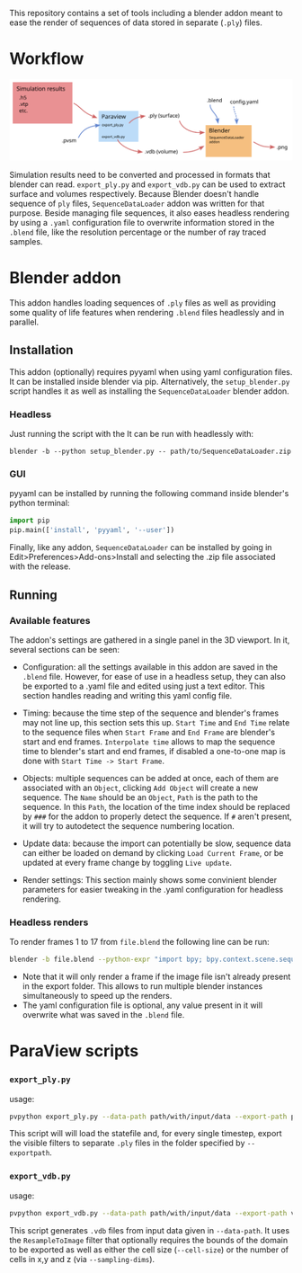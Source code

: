 
This repository contains a set of tools including a blender addon meant to ease the render of sequences of data stored in separate (`.ply`) files.



# Workflow

![Workflow](workflow.svg)


Simulation results need to be converted and processed in formats that blender can read. `export_ply.py` and `export_vdb.py` can be used to extract surface and volumes respectively. Because Blender doesn't handle sequence of `ply` files, `SequenceDataLoader` addon was written for that purpose. Beside managing file sequences, it also eases headless rendering by using a `.yaml` configuration file to overwrite information stored in the `.blend` file, like the resolution percentage or the number of ray traced samples.


# Blender addon

This addon handles loading sequences of `.ply` files as well as providing some quality of life features when rendering `.blend` files headlessly and in parallel.

## Installation

This addon (optionally) requires pyyaml when using yaml configuration files. It can be installed inside blender via pip. Alternatively, the `setup_blender.py` script handles it as well as installing the `SequenceDataLoader` blender addon.


### Headless

Just running the script with the It can be run with headlessly with:
```
blender -b --python setup_blender.py -- path/to/SequenceDataLoader.zip
```

### GUI

pyyaml can be installed by running the following command inside blender's python terminal:
```Python
import pip
pip.main(['install', 'pyyaml', '--user'])
```
Finally, like any addon, `SequenceDataLoader` can be installed by going in Edit>Preferences>Add-ons>Install and selecting the .zip file associated with the release.


## Running

### Available features

The addon's settings are gathered in a single panel in the 3D viewport. In it, several sections can be seen:

- Configuration: all the settings available in this addon are saved in the `.blend` file. However, for ease of use in a headless setup, they can also be exported to a .yaml file and edited using just a text editor. This section handles reading and writing this yaml config file.

- Timing: because the time step of the sequence and blender's frames may not line up, this section sets this up. `Start Time` and `End Time` relate to the sequence files when `Start Frame` and `End Frame` are blender's start and end frames. `Interpolate time` allows to map the sequence time to blender's start and end frames, if disabled a one-to-one map is done with `Start Time -> Start Frame`.

- Objects: multiple sequences can be added at once, each of them are associated with an `Object`, clicking `Add Object` will create a new sequence. The `Name` should be an `Object`, `Path` is the path to the sequence. In this `Path`, the location of the time index should be replaced by `###` for the addon to properly detect the sequence. If `#` aren't present, it will try to autodetect the sequence numbering location.

- Update data: because the import can potentially be slow, sequence data can either be loaded on demand by clicking `Load Current Frame`, or be updated at every frame change by toggling `Live update`.

- Render settings: This section mainly shows some convinient blender parameters for easier tweaking in the .yaml configuration for headless rendering.


### Headless renders

To render frames 1 to 17 from `file.blend` the following line can be run:

```Bash
blender -b file.blend --python-expr "import bpy; bpy.context.scene.sequence_data_render.render_frames()" -- --config-file config.yaml --render-path blender_export --frames 1-17
```

- Note that it will only render a frame if the image file isn't already present in the export folder. This allows to run multiple blender instances simultaneously to speed up the renders.
- The yaml configuration file is optional, any value present in it will overwrite what was saved in the `.blend` file.


# ParaView scripts

### `export_ply.py`

usage:
```Bash
pvpython export_ply.py --data-path path/with/input/data --export-path ply_export statefile.pvsm
```

This script will will load the statefile and, for every single timestep, export the visible filters to separate `.ply` files in the folder specified by `--exportpath`.



### `export_vdb.py`

usage:
```Bash
pvpython export_vdb.py --data-path path/with/input/data --export-path vdb_export --sampling-bounds="0,1,-0.5,0.5,-2,2" --cell-size 0.01
```

This script generates `.vdb` files from input data given in `--data-path`. It uses the `ResampleToImage` filter that optionally requires the bounds of the domain to be exported as well as either the cell size (`--cell-size`) or the number of cells in x,y and z (via `--sampling-dims`).




